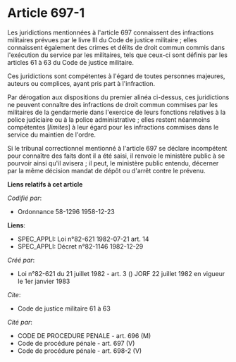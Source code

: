 # Article 697-1

Les juridictions mentionnées à l'article 697 connaissent des infractions militaires prévues par le livre III du Code de
justice militaire ; elles connaissent également des crimes et délits de droit commun commis dans l'exécution du service par
les militaires, tels que ceux-ci sont définis par les articles 61 à 63 du Code de justice militaire.

Ces juridictions sont compétentes à l'égard de toutes personnes majeures, auteurs ou complices, ayant pris part à
l'infraction.

Par dérogation aux dispositions du premier alinéa ci-dessus, ces juridictions ne peuvent connaître des infractions de droit
commun commises par les militaires de la gendarmerie dans l'exercice de leurs fonctions relatives à la police judiciaire ou à
la police administrative ; elles restent néanmoins compétentes [*limites*] à leur égard pour les infractions commises dans le
service du maintien de l'ordre.

Si le tribunal correctionnel mentionné à l'article 697 se déclare incompétent pour connaître des faits dont il a été saisi,
il renvoie le ministère public à se pourvoir ainsi qu'il avisera ; il peut, le ministère public entendu, décerner par la même
décision mandat de dépôt ou d'arrêt contre le prévenu.

**Liens relatifs à cet article**

_Codifié par_:

  - Ordonnance 58-1296 1958-12-23

**Liens**:

  - SPEC_APPLI: Loi n°82-621 1982-07-21 art. 14
  - SPEC_APPLI: Décret n°82-1146 1982-12-29

_Créé par_:

  - Loi n°82-621 du 21 juillet 1982 - art. 3 () JORF 22 juillet 1982 en vigueur le 1er janvier 1983

_Cite_:

  - Code de justice militaire 61 à 63

_Cité par_:

  - CODE DE PROCEDURE PENALE - art. 696 (M)
  - Code de procédure pénale - art. 697 (V)
  - Code de procédure pénale - art. 698-2 (V)
